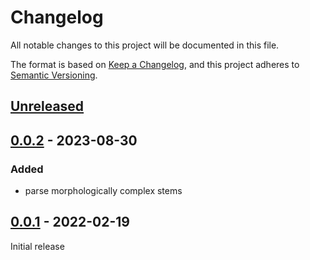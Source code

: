 # Changelog
All notable changes to this project will be documented in this file.

The format is based on [Keep a Changelog](https://keepachangelog.com/en/1.0.0/),
and this project adheres to [Semantic Versioning](https://semver.org/spec/v2.0.0.html).

## [Unreleased]

## [0.0.2] - 2023-08-30

### Added
* parse morphologically complex stems

## [0.0.1] - 2022-02-19

Initial release

[Unreleased]: https://github.com/fmatter/morphinder/compare/v0.0.2...HEAD
[0.0.2]: https://github.com/fmatter/morphinder/compare/v0.0.1...v0.0.2
[0.0.1]: https://github.com/fmatter/morphinder/compare/v0.0.1...v0.0.1